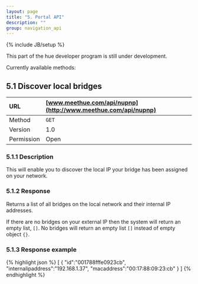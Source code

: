 ```yaml
---
layout: page
title: "5. Portal API"
description: ""
group: navigation_api
---
```

{% include JB/setup %}

This part of the hue developer program is still under development.  

Currently available methods:

## 5.1	Discover local bridges

|URL				|[www.meethue.com/api/nupnp](http://www.meethue.com/api/nupnp)|
|:----------|:------------------------------------------------------------|
|Method			|`GET`			|
|Version		|1.0				|
|Permission	|Open				|

### 5.1.1	Description
This will enable you to discover the local IP your bridge has been assigned on your network.

### 5.1.2	Response
Returns a list of all bridges on the local network and their internal IP addresses.

If there are no bridges on your external IP then the system will return an empty list, `[]`. No bridges will return an empty list `[]` instead of empty object `{}`.

### 5.1.3	Response example

{% highlight json %}
[
	{
		"id":"001788fffe0923cb",
		"internalipaddress":"192.168.1.37",
		"macaddress":"00:17:88:09:23:cb"
	}
]
{% endhighlight %}
